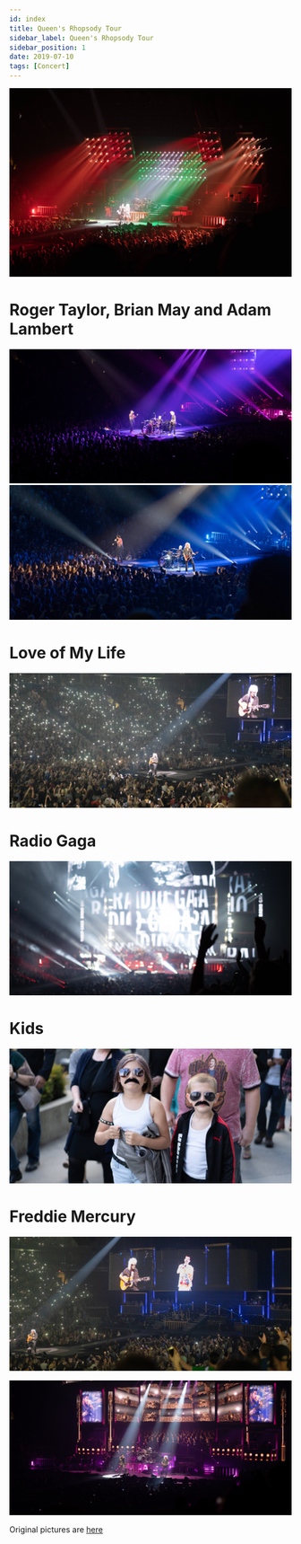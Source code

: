 ```yaml
---
id: index
title: Queen's Rhopsody Tour
sidebar_label: Queen's Rhopsody Tour
sidebar_position: 1
date: 2019-07-10
tags: [Concert]
---
```


![](Lights.jpg)

<!--truncate-->

# Roger Taylor, Brian May and Adam Lambert

![](RBA.jpg)
![](RBA2.jpg)

# Love of My Life

![](LoveOfMyLife.jpg)

# Radio Gaga

![](RadioGaga.jpg)

# Kids

![](Kids.jpg)

# Freddie Mercury

![](FreddieMercury.jpg)

![](Queen.jpg)

Original pictures are [here](https://imgur.com/gallery/at2yEaS)
